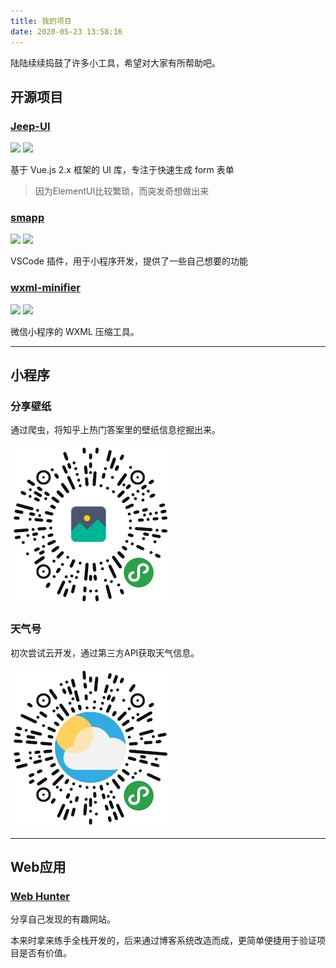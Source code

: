 ```yaml
---
title: 我的项目
date: 2020-05-23 13:58:16
---
```


陆陆续续捣鼓了许多小工具，希望对大家有所帮助吧。

## 开源项目

### [Jeep-UI ](https://github.com/LeeJim/jeep-ui)
<p>
<img src="https://img.shields.io/npm/dw/jeep-ui" />
<img src="https://img.shields.io/github/stars/leejim/jeep-ui" />
</p>

基于 Vue.js 2.x 框架的 UI 库，专注于快速生成 form 表单

> 因为ElementUI比较繁琐，而突发奇想做出来

### [smapp](https://marketplace.visualstudio.com/items?itemName=leejimqiu.smapp) 
<p>
<img src="https://img.shields.io/visual-studio-marketplace/d/leejimqiu.smapp" />
<img src="https://img.shields.io/github/stars/leejim/smapp" />
</p>

VSCode 插件，用于小程序开发，提供了一些自己想要的功能

### [wxml-minifier](https://github.com/LeeJim/wxml-minifier)

<p>
<img src="https://img.shields.io/npm/dw/wxml-minifier" />
<img src="https://img.shields.io/github/stars/leejim/wxml-minifier" />
</p>
微信小程序的 WXML 压缩工具。

***

## 小程序

### 分享壁纸

通过爬虫，将知乎上热门答案里的壁纸信息挖掘出来。

![](images/qrcode/wallpaper.jpg)

### 天气号

初次尝试云开发，通过第三方API获取天气信息。

![](images/qrcode/weather.jpg)

***

## Web应用

### [Web Hunter](http://anyhub.cn)

分享自己发现的有趣网站。

本来时拿来练手全栈开发的，后来通过博客系统改造而成，更简单便捷用于验证项目是否有价值。

